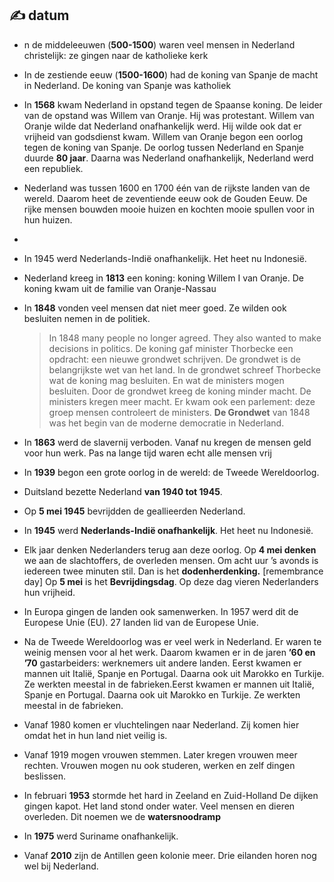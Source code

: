 ## :writing_hand: datum

- n de middeleeuwen (**500-1500**) waren veel mensen in Nederland christelijk: ze gingen naar de katholieke kerk

- In de zestiende eeuw (**1500-1600**) had de koning van Spanje de macht in Nederland. De koning van Spanje was katholiek

- In **1568** kwam Nederland in opstand tegen de Spaanse koning. De leider van de opstand was Willem van Oranje. Hij was protestant. Willem van Oranje wilde dat Nederland onafhankelijk werd. Hij wilde ook dat er vrijheid van godsdienst kwam. Willem van Oranje begon een oorlog tegen de koning van Spanje. De oorlog tussen Nederland en Spanje duurde **80 jaar**. Daarna was Nederland onafhankelijk, Nederland werd een republiek.

- Nederland was tussen 1600 en 1700 één van de rijkste landen van de wereld. Daarom heet de zeventiende eeuw ook de Gouden Eeuw. De rijke mensen bouwden mooie huizen en kochten mooie spullen voor in hun huizen.
- 

- In 1945 werd Nederlands-Indië onafhankelijk. Het heet nu Indonesië.

- Nederland kreeg in **1813** een koning: koning Willem I van Oranje. De koning kwam uit de familie van Oranje-Nassau

- In **1848** vonden veel mensen dat niet meer goed.
  Ze wilden ook besluiten nemen in de politiek.
    > In 1848 many people no longer agreed.
      They also wanted to make decisions in politics.
  De koning gaf minister Thorbecke een opdracht: een nieuwe grondwet schrijven. 
  De grondwet is de belangrijkste wet van het land. 
  In de grondwet schreef Thorbecke wat de koning mag besluiten. 
  En wat de ministers mogen besluiten.
  Door de grondwet kreeg de koning minder macht. 
  De ministers kregen meer macht.
  Er kwam ook een parlement: deze groep mensen controleert de ministers.
  **De Grondwet** van 1848 was het begin van de moderne democratie in Nederland.

- In **1863** werd de slavernij verboden. Vanaf nu kregen de mensen geld voor hun werk. Pas na lange tijd waren echt alle mensen vrij


- In **1939** begon een grote oorlog in de wereld: de Tweede Wereldoorlog.
- Duitsland bezette Nederland **van 1940 tot 1945**.
- Op **5 mei 1945** bevrijdden de geallieerden Nederland.
- In **1945** werd **Nederlands-Indië onafhankelijk**. Het heet nu Indonesië.
- Elk jaar denken Nederlanders terug aan deze oorlog.
  Op **4 mei denken** we aan de slachtoffers, de overleden mensen.
  Om acht uur ’s avonds is iedereen twee minuten stil.
  Dan is het **dodenherdenking.** [remembrance day]
  Op **5 mei** is het **Bevrijdingsdag**.
  Op deze dag vieren Nederlanders hun vrijheid.

- In Europa gingen de landen ook samenwerken.
  In 1957 werd dit de Europese Unie (EU).
  27 landen lid van de Europese Unie.

- Na de Tweede Wereldoorlog was er veel werk in Nederland.
  Er waren te weinig mensen voor al het werk.
  Daarom kwamen er in de jaren **’60 en ’70** gastarbeiders: werknemers uit andere landen.
  Eerst kwamen er mannen uit Italië, Spanje en Portugal.
  Daarna ook uit Marokko en Turkije.
  Ze werkten meestal in de fabrieken.Eerst kwamen er mannen uit Italië, Spanje en Portugal.
  Daarna ook uit Marokko en Turkije.
  Ze werkten meestal in de fabrieken.

- Vanaf 1980 komen er vluchtelingen naar Nederland.
  Zij komen hier omdat het in hun land niet veilig is.

- Vanaf 1919 mogen vrouwen stemmen.
  Later kregen vrouwen meer rechten.
  Vrouwen mogen nu ook studeren, werken en zelf dingen beslissen.



- In februari **1953** stormde het hard in Zeeland en Zuid-Holland De dijken gingen kapot. Het land stond onder water. Veel mensen en dieren overleden. Dit noemen we de **watersnoodramp**

- In **1975** werd Suriname onafhankelijk.

- Vanaf **2010** zijn de Antillen geen kolonie meer. Drie eilanden horen nog wel bij Nederland.